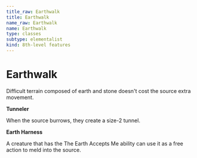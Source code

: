 ```yaml
---
title_raw: Earthwalk
title: Earthwalk
name_raw: Earthwalk
name: Earthwalk
type: classes
subtype: elementalist
kind: 8th-level features
---
```


# Earthwalk

Difficult terrain composed of earth and stone doesn't cost the source extra movement.

**Tunneler**

When the source burrows, they create a size-2 tunnel.

**Earth Harness**

A creature that has the The Earth Accepts Me ability can use it as a free action to meld into the source.
